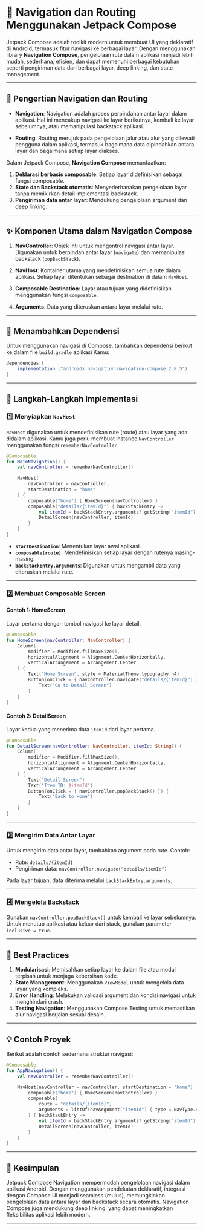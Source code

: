 # 📖 Navigation dan Routing Menggunakan Jetpack Compose

Jetpack Compose adalah toolkit modern untuk membuat UI yang deklaratif di Android, termasuk fitur navigasi ke berbagai layar. Dengan menggunakan library **Navigation Compose**, pengelolaan rute dalam aplikasi menjadi lebih mudah, sederhana, efisien, dan dapat memenuhi berbagai kebutuhan seperti pengiriman data dari berbagai layar, deep linking, dan state management.

---

## 📌 Pengertian Navigation dan Routing

- **Navigation**:
  Navigation adalah proses perpindahan antar layar dalam aplikasi. Hal ini mencakup navigasi ke layar berikutnya, kembali ke layar sebelumnya, atau memanipulasi backstack aplikasi.

- **Routing**:
  Routing merujuk pada pengelolaan jalur atau alur yang dilewati pengguna dalam aplikasi, termasuk bagaimana data dipindahkan antara layar dan bagaimana setiap layar diakses.

Dalam Jetpack Compose, **Navigation Compose** memanfaatkan:
1. **Deklarasi berbasis composable**: Setiap layar didefinisikan sebagai fungsi composable.
2. **State dan Backstack otomatis**: Menyederhanakan pengelolaan layar tanpa memikirkan detail implementasi backstack.
3. **Pengiriman data antar layar**: Mendukung pengelolaan argument dan deep linking.

---

## ✨ Komponen Utama dalam Navigation Compose

1. **NavController**:
   Objek inti untuk mengontrol navigasi antar layar. Digunakan untuk berpindah antar layar (`navigate`) dan memanipulasi backstack (`popBackStack`).

2. **NavHost**:
   Kontainer utama yang mendefinisikan semua rute dalam aplikasi. Setiap layar ditentukan sebagai destination di dalam `NavHost`.

3. **Composable Destination**:
   Layar atau tujuan yang didefinisikan menggunakan fungsi `composable`.

4. **Arguments**:
   Data yang diteruskan antara layar melalui rute.

---

## 🔧 Menambahkan Dependensi

Untuk menggunakan navigasi di Compose, tambahkan dependensi berikut ke dalam file `build.gradle` aplikasi Kamu:

```gradle
dependencies {
    implementation ("androidx.navigation:navigation-compose:2.8.5")
}
```

---

## 🚀 Langkah-Langkah Implementasi

### 1️⃣ Menyiapkan `NavHost`

`NavHost` digunakan untuk mendefinisikan rute (route) atau layar yang ada didalam aplikasi. Kamu juga perlu membuat instance `NavController` menggunakan fungsi `rememberNavController`.

```kotlin
@Composable
fun MainNavigation() {
    val navController = rememberNavController()

    NavHost(
        navController = navController,
        startDestination = "home"
    ) {
        composable("home") { HomeScreen(navController) }
        composable("details/{itemId}") { backStackEntry ->
            val itemId = backStackEntry.arguments?.getString("itemId")
            DetailScreen(navController, itemId)
        }
    }
}
```

- **`startDestination`**: Menentukan layar awal aplikasi.
- **`composable(route)`**: Mendefinisikan setiap layar dengan rutenya masing-masing.
- **`backStackEntry.arguments`**: Digunakan untuk mengambil data yang diteruskan melalui rute.

---

### 2️⃣ Membuat Composable Screen

#### Contoh 1: HomeScreen
Layar pertama dengan tombol navigasi ke layar detail.

```kotlin
@Composable
fun HomeScreen(navController: NavController) {
    Column(
        modifier = Modifier.fillMaxSize(),
        horizontalAlignment = Alignment.CenterHorizontally,
        verticalArrangement = Arrangement.Center
    ) {
        Text("Home Screen", style = MaterialTheme.typography.h4)
        Button(onClick = { navController.navigate("details/{itemId}") }) {
            Text("Go to Detail Screen")
        }
    }
}
```

#### Contoh 2: DetailScreen
Layar kedua yang menerima data `itemId` dari layar pertama.

```kotlin
@Composable
fun DetailScreen(navController: NavController, itemId: String?) {
    Column(
        modifier = Modifier.fillMaxSize(),
        horizontalAlignment = Alignment.CenterHorizontally,
        verticalArrangement = Arrangement.Center
    ) {
        Text("Detail Screen")
        Text("Item ID: $itemId")
        Button(onClick = { navController.popBackStack() }) {
            Text("Back to Home")
        }
    }
}
```

---

### 3️⃣ Mengirim Data Antar Layar

Untuk mengirim data antar layar, tambahkan argument pada rute. Contoh:
- Rute: `details/{itemId}`
- Pengiriman data: `navController.navigate("details/itemId")`

Pada layar tujuan, data diterima melalui `backStackEntry.arguments`.

---

### 4️⃣ Mengelola Backstack

Gunakan `navController.popBackStack()` untuk kembali ke layar sebelumnya. Untuk menutup aplikasi atau keluar dari stack, gunakan parameter `inclusive = true`.

---

## 📘 Best Practices

1. **Modularisasi**: Memisahkan setiap layar ke dalam file atau modul terpisah untuk menjaga kebersihan kode.
2. **State Management**: Menggunakan `ViewModel` untuk mengelola data layar yang kompleks.
3. **Error Handling**: Melakukan validasi argument dan kondisi navigasi untuk menghindari crash.
4. **Testing Navigation**: Menggunakan Compose Testing untuk memastikan alur navigasi berjalan sesuai desain.

---

## 💡 Contoh Proyek

Berikut adalah contoh sederhana struktur navigasi:

```kotlin
@Composable
fun AppNavigation() {
    val navController = rememberNavController()

    NavHost(navController = navController, startDestination = "home") {
        composable("home") { HomeScreen(navController) }
        composable(
            route = "details/{itemId}",
            arguments = listOf(navArgument("itemId") { type = NavType.StringType })
        ) { backStackEntry ->
            val itemId = backStackEntry.arguments?.getString("itemId")
            DetailScreen(navController, itemId)
        }
    }
}
```

---

## 💬 Kesimpulan

Jetpack Compose Navigation mempermudah pengelolaan navigasi dalam aplikasi Android. Dengan menggunakan pendekatan deklaratif, integrasi dengan Compose UI menjadi seamless (mulus), memungkinkan pengelolaan data antara layar dan backstack secara otomatis. Navigation Compose juga mendukung deep linking, yang dapat meningkatkan fleksibilitas aplikasi lebih modern.

--- 

